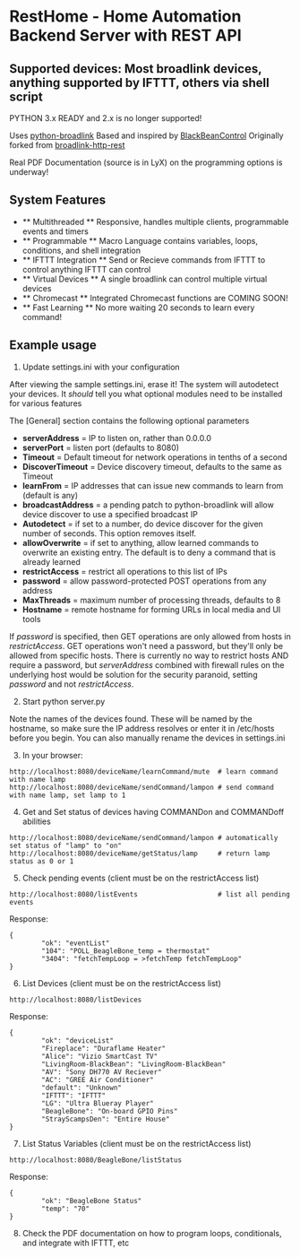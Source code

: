 RestHome - Home Automation Backend Server with REST API
=======================================================
Supported devices: Most broadlink devices, anything supported by IFTTT, others via shell script
-----------------------------------------------------------------------------------------------

PYTHON 3.x READY and 2.x is no longer supported!

Uses [python-broadlink](https://github.com/mjg59/python-broadlink)
Based and inspired by [BlackBeanControl](https://github.com/davorf/BlackBeanControl)
Originally forked from [broadlink-http-rest](https://github.com/radinsky/broadlink-http-rest)

Real PDF Documentation (source is in LyX) on the programming options is underway!


System Features
---------------
- ** Multithreaded      **  Responsive, handles multiple clients, programmable events and timers
- ** Programmable       **  Macro Language contains variables, loops, conditions, and shell integration
- ** IFTTT Integration  **  Send or Recieve commands from IFTTT to control anything IFTTT can control
- ** Virtual Devices    **  A single broadlink can control multiple virtual devices
- ** Chromecast         **  Integrated Chromecast functions are COMING SOON!
- ** Fast Learning      **  No more waiting 20 seconds to learn every command!


Example usage
-------------

1) Update settings.ini with your configuration

After viewing the sample settings.ini, erase it! The system will autodetect your devices.  It *should* tell you what optional modules need to be installed for various features

The [General] section contains the following optional parameters
- **serverAddress** = IP to listen on, rather than 0.0.0.0
- **serverPort** = listen port (defaults to 8080)
- **Timeout** = Default timeout for network operations in tenths of a second
- **DiscoverTimeout** = Device discovery timeout, defaults to the same as Timeout
- **learnFrom** = IP addresses that can issue new commands to learn from (default is any)
- **broadcastAddress** = a pending patch to python-broadlink will allow device discover to use a specified broadcast IP
- **Autodetect** = if set to a number, do device discover for the given number of seconds.  This option removes itself.
- **allowOverwrite** = if set to anything, allow learned commands to overwrite an existing entry.  The default is to deny a command that is already learned
- **restrictAccess** = restrict all operations to this list of IPs
- **password** = allow password-protected POST operations from any address
- **MaxThreads** = maximum number of processing threads, defaults to 8
- **Hostname** = remote hostname for forming URLs in local media and UI tools

If _password_ is specified, then GET operations are only allowed from hosts in _restrictAccess_.  GET operations won't need a password, but they'll only be allowed from specific hosts.  There is currently no way to restrict hosts AND require a password, but _serverAddress_ combined with firewall rules on the underlying host would be solution for the security paranoid, setting _password_ and not _restrictAccess_.

2) Start python server.py

Note the names of the devices found.  These will be named by the hostname, so make sure the IP address resolves or enter
it in /etc/hosts before you begin.  You can also manually rename the devices in settings.ini

3) In your browser:

```
http://localhost:8080/deviceName/learnCommand/mute  # learn command with name lamp
http://localhost:8080/deviceName/sendCommand/lampon # send command with name lamp, set lamp to 1
```

4) Get and Set status of devices having COMMANDon and COMMANDoff abilities
```
http://localhost:8080/deviceName/sendCommand/lampon # automatically set status of "lamp" to "on"
http://localhost:8080/deviceName/getStatus/lamp     # return lamp status as 0 or 1
```

5) Check pending events (client must be on the restrictAccess list)
```
http://localhost:8080/listEvents                    # list all pending events
```
Response:
```
{
        "ok": "eventList"
        "104": "POLL_BeagleBone_temp = thermostat"
        "3404": "fetchTempLoop = >fetchTemp fetchTempLoop"
}
```

6) List Devices (client must be on the restrictAccess list)
```
http://localhost:8080/listDevices
```
Response:
```
{
        "ok": "deviceList"
        "Fireplace": "Duraflame Heater"
        "Alice": "Vizio SmartCast TV"
        "LivingRoom-BlackBean": "LivingRoom-BlackBean"
        "AV": "Sony DH770 AV Reciever"
        "AC": "GREE Air Conditioner"
        "default": "Unknown"
        "IFTTT": "IFTTT"
        "LG": "Ultra Blueray Player"
        "BeagleBone": "On-board GPIO Pins"
        "StrayScampsDen": "Entire House"
}
```

7) List Status Variables (client must be on the restrictAccess list)
```
http://localhost:8080/BeagleBone/listStatus
```
Response:
```
{
        "ok": "BeagleBone Status"
        "temp": "70"
}
```

8) Check the PDF documentation on how to program loops, conditionals, and integrate with IFTTT, etc

